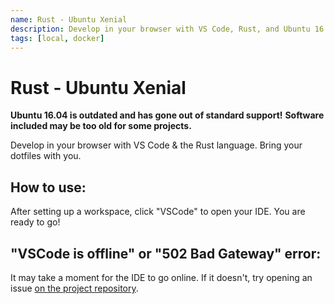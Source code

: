 ```yaml
---
name: Rust - Ubuntu Xenial
description: Develop in your browser with VS Code, Rust, and Ubuntu 16.04
tags: [local, docker]
---
```


# Rust - Ubuntu Xenial

**Ubuntu 16.04 is outdated and has gone out of standard support!**
**Software included may be too old for some projects.**

Develop in your browser with VS Code & the Rust language. Bring your dotfiles with you.

## How to use:

After setting up a workspace, click "VSCode" to open your IDE. You are ready to go!

## "VSCode is offline" or "502 Bad Gateway" error:

It may take a moment for the IDE to go online. If it doesn't, try opening an issue [on the project repository](https://gitlab.com/8Bitz0/coder-rust-template).
